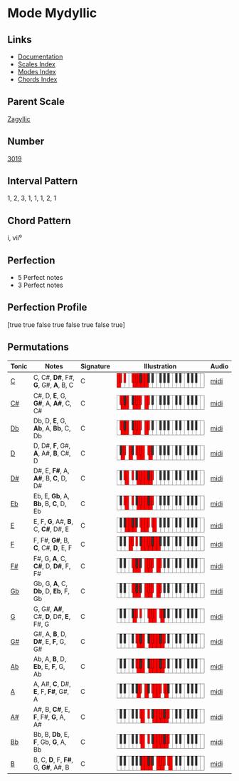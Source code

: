 # Mode Mydyllic

## Links

- [Documentation](index.md)
- [Scales Index](Scales.md)
- [Modes Index](Modes.md)
- [Chords Index](Chords.md)

## Parent Scale

[Zagyllic](ScaleZagyllic.md)

## Number

[3019](https://ianring.com/musictheory/scales/3019)

## Interval Pattern

1, 2, 3, 1, 1, 1, 2, 1

## Chord Pattern

i, vii⁰

## Perfection

- 5 Perfect notes
- 3 Perfect notes

## Perfection Profile

[true true false true false true false true]

## Permutations

| Tonic | Notes | Signature | Illustration | Audio |
|-------|-------|-----------|--------------|-------|
| [C](ModeCNaturalMydyllic.md) | C, C#, **D#**, F#, **G**, G#, **A**, B, C | C | ![CNaturalMydyllic](ModeCNaturalMydyllic.png) | [midi](https://github.com/edipermadi/music/blob/main/docs/ModeCNaturalMydyllic.mid?raw=true) |
| [C#](ModeCSharpMydyllic.md) | C#, D, **E**, G, **G#**, A, **A#**, C, C# | C | ![CSharpMydyllic](ModeCSharpMydyllic.png) | [midi](https://github.com/edipermadi/music/blob/main/docs/ModeCSharpMydyllic.mid?raw=true) |
| [Db](ModeDFlatMydyllic.md) | Db, D, **E**, G, **Ab**, A, **Bb**, C, Db | C | ![DFlatMydyllic](ModeDFlatMydyllic.png) | [midi](https://github.com/edipermadi/music/blob/main/docs/ModeDFlatMydyllic.mid?raw=true) |
| [D](ModeDNaturalMydyllic.md) | D, D#, **F**, G#, **A**, A#, **B**, C#, D | C | ![DNaturalMydyllic](ModeDNaturalMydyllic.png) | [midi](https://github.com/edipermadi/music/blob/main/docs/ModeDNaturalMydyllic.mid?raw=true) |
| [D#](ModeDSharpMydyllic.md) | D#, E, **F#**, A, **A#**, B, **C**, D, D# | C | ![DSharpMydyllic](ModeDSharpMydyllic.png) | [midi](https://github.com/edipermadi/music/blob/main/docs/ModeDSharpMydyllic.mid?raw=true) |
| [Eb](ModeEFlatMydyllic.md) | Eb, E, **Gb**, A, **Bb**, B, **C**, D, Eb | C | ![EFlatMydyllic](ModeEFlatMydyllic.png) | [midi](https://github.com/edipermadi/music/blob/main/docs/ModeEFlatMydyllic.mid?raw=true) |
| [E](ModeENaturalMydyllic.md) | E, F, **G**, A#, **B**, C, **C#**, D#, E | C | ![ENaturalMydyllic](ModeENaturalMydyllic.png) | [midi](https://github.com/edipermadi/music/blob/main/docs/ModeENaturalMydyllic.mid?raw=true) |
| [F](ModeFNaturalMydyllic.md) | F, F#, **G#**, B, **C**, C#, **D**, E, F | C | ![FNaturalMydyllic](ModeFNaturalMydyllic.png) | [midi](https://github.com/edipermadi/music/blob/main/docs/ModeFNaturalMydyllic.mid?raw=true) |
| [F#](ModeFSharpMydyllic.md) | F#, G, **A**, C, **C#**, D, **D#**, F, F# | C | ![FSharpMydyllic](ModeFSharpMydyllic.png) | [midi](https://github.com/edipermadi/music/blob/main/docs/ModeFSharpMydyllic.mid?raw=true) |
| [Gb](ModeGFlatMydyllic.md) | Gb, G, **A**, C, **Db**, D, **Eb**, F, Gb | C | ![GFlatMydyllic](ModeGFlatMydyllic.png) | [midi](https://github.com/edipermadi/music/blob/main/docs/ModeGFlatMydyllic.mid?raw=true) |
| [G](ModeGNaturalMydyllic.md) | G, G#, **A#**, C#, **D**, D#, **E**, F#, G | C | ![GNaturalMydyllic](ModeGNaturalMydyllic.png) | [midi](https://github.com/edipermadi/music/blob/main/docs/ModeGNaturalMydyllic.mid?raw=true) |
| [G#](ModeGSharpMydyllic.md) | G#, A, **B**, D, **D#**, E, **F**, G, G# | C | ![GSharpMydyllic](ModeGSharpMydyllic.png) | [midi](https://github.com/edipermadi/music/blob/main/docs/ModeGSharpMydyllic.mid?raw=true) |
| [Ab](ModeAFlatMydyllic.md) | Ab, A, **B**, D, **Eb**, E, **F**, G, Ab | C | ![AFlatMydyllic](ModeAFlatMydyllic.png) | [midi](https://github.com/edipermadi/music/blob/main/docs/ModeAFlatMydyllic.mid?raw=true) |
| [A](ModeANaturalMydyllic.md) | A, A#, **C**, D#, **E**, F, **F#**, G#, A | C | ![ANaturalMydyllic](ModeANaturalMydyllic.png) | [midi](https://github.com/edipermadi/music/blob/main/docs/ModeANaturalMydyllic.mid?raw=true) |
| [A#](ModeASharpMydyllic.md) | A#, B, **C#**, E, **F**, F#, **G**, A, A# | C | ![ASharpMydyllic](ModeASharpMydyllic.png) | [midi](https://github.com/edipermadi/music/blob/main/docs/ModeASharpMydyllic.mid?raw=true) |
| [Bb](ModeBFlatMydyllic.md) | Bb, B, **Db**, E, **F**, Gb, **G**, A, Bb | C | ![BFlatMydyllic](ModeBFlatMydyllic.png) | [midi](https://github.com/edipermadi/music/blob/main/docs/ModeBFlatMydyllic.mid?raw=true) |
| [B](ModeBNaturalMydyllic.md) | B, C, **D**, F, **F#**, G, **G#**, A#, B | C | ![BNaturalMydyllic](ModeBNaturalMydyllic.png) | [midi](https://github.com/edipermadi/music/blob/main/docs/ModeBNaturalMydyllic.mid?raw=true) |
